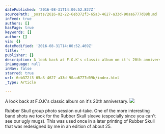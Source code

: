 ```yaml
---
datePublished: '2016-08-31T14:00:52.827Z'
sourcePath: _posts/2016-02-22-6eb372f3-65a3-4627-a33d-90aa6777d09b.md
inFeed: true
authors: []
hasPage: true
keywords: []
author: []
via: {}
dateModified: '2016-08-31T14:00:52.469Z'
title: ''
publisher: {}
description: A look back at F.O.K's classic album on it's 20th anniversary.
inLanguage: null
inNav: false
starred: true
url: 6eb372f3-65a3-4627-a33d-90aa6777d09b/index.html
_type: Article

---
```

A look back at F.O.K's classic album on it's 20th anniversary.
![](https://s3-us-west-2.amazonaws.com/the-grid-img/p/0cabb4b034504258a43f08078bdb673e2dc68d65.jpg)

Rubber Skull group photo session out-take. One of the more interesting band shots we took for the Rubber Skull sleeve (especially since you can't see our ugly mugs). This was used once in a later printing of Rubber Skull that was redesigned by me in an edition of about 25\.